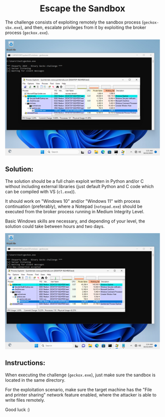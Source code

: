 <h1 align="center">Escape the Sandbox</h1>


The challenge consists of exploiting remotely the sandbox process (`geckox-sbx.exe`), and then, escalate privileges from it by exploiting the broker process (`geckox.exe`).

![Image 1](image1.png)

## Solution:

The solution should be a full chain exploit written in Python and/or C without including external libraries (just default Python and C code which can be compiled with VS (`cl.exe`)).

It should work on "Windows 10" and/or "Windows 11" with process continuation (preferably), where a Notepad (`notepad.exe`) should be executed from the broker process running in Medium Integrity Level.

Basic Windows skills are necessary, and depending of your level, the solution could take between hours and two days.

![Image 2](image2.png)

## Instructions:

When executing the challenge (`geckox.exe`), just make sure the sandbox is located in the same directory. 

For the exploitation scenario, make sure the target machine has the "File and printer sharing" network feature enabled, where the attacker is able to write files remotely.

Good luck :)

